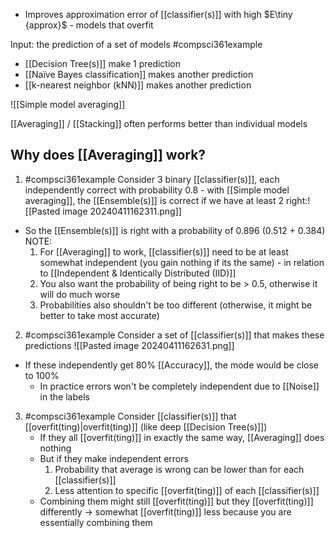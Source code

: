 - Improves approximation error of [[classifier(s)]] with high $E\tiny {approx}$ - models that overfit

Input: the prediction of a set of models
#compsci361example 
- [[Decision Tree(s)]] make 1 prediction
- [[Naïve Bayes classification]] makes another prediction
- [[k-nearest neighbor (kNN)]] makes another prediction

![[Simple model averaging]]

[[Averaging]] / [[Stacking]] often performs better than individual models

## Why does [[Averaging]] work?
1. #compsci361example Consider 3 binary [[classifier(s)]], each independently correct with probability 0.8 - with [[Simple model averaging]], the [[Ensemble(s)]] is correct if we have at least 2 right:![[Pasted image 20240411162311.png]]
- So the [[Ensemble(s)]] is right with a probability of 0.896 (0.512 + 0.384)
	NOTE:
	1. For [[Averaging]] to work, [[classifier(s)]] need to be at least somewhat independent (you gain nothing if its the same) - in relation to [[Independent & Identically Distributed (IID)]]
	2. You also want the probability of being right to be > 0.5, otherwise it will do much worse
	3. Probabilities also shouldn't be too different (otherwise, it might be better to take most accurate)
2. #compsci361example Consider a set of [[classifier(s)]] that makes these predictions ![[Pasted image 20240411162631.png]]
- If these independently get 80% [[Accuracy]], the mode would be close to 100%
	- In practice errors won't be completely independent due to [[Noise]] in the labels
3. #compsci361example Consider [[classifier(s)]] that [[overfit(ting)|overfit(ting)]] (like deep [[Decision Tree(s)]])
	- If they all [[overfit(ting)]] in exactly the same way, [[Averaging]] does nothing
	- But if they make independent errors
		1. Probability that average is wrong can be lower than for each [[classifier(s)]]
		2. Less attention to specific [[overfit(ting)]] of each [[classifier(s)]]
	- Combining them might still [[overfit(ting)]] but they [[overfit(ting)]] differently $\rightarrow$ somewhat [[overfit(ting)]] less because you are essentially combining them
